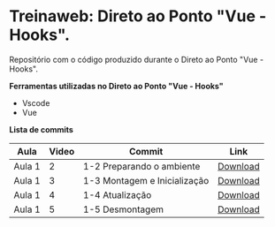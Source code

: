 # Treinaweb: Direto ao Ponto "Vue - Hooks".

Repositório com o código produzido durante o Direto ao Ponto "Vue - Hooks".

**Ferramentas utilizadas no Direto ao Ponto "Vue - Hooks"**

-   Vscode
-   Vue

**Lista de commits**

Aula | Video | Commit | Link
------ | ------ | ------ | ------
Aula 1 | 2 | 1-2 Preparando o ambiente | [Download](https://github.com/treinaweb/vue-lifecycle-hooks/archive/8d806f71327ff44ee193bff7498b383a117a7bca.zip)
Aula 1 | 3 | 1-3 Montagem e Inicialização | [Download](https://github.com/treinaweb/vue-lifecycle-hooks/archive/d98455537b2ff3f06ef3172ede506ec135b90d9f.zip)
Aula 1 | 4 | 1-4 Atualização | [Download](https://github.com/treinaweb/vue-lifecycle-hooks/archive/e0e6a35d951c56e594231b90b70642118a55ddb7.zip)
Aula 1 | 5 | 1-5 Desmontagem | [Download](https://github.com/treinaweb/vue-lifecycle-hooks/archive/453e8c0d1e0a7d67762181c3bd8e51a0c610f345.zip)
